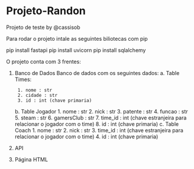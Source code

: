 # Projeto-Randon

Projeto de teste by @cassisob

Para rodar o projeto intale as seguintes biliotecas com pip

pip install fastapi
pip install uvicorn
pip install sqlalchemy

O projeto conta com 3 frentes:
  1. Banco de Dados
      Banco de dados com os seguintes dados:
        a. Table Times:
        
          1. nome : str
          2. cidade : str
          3. id : int (chave primaria)
        b. Table Jogador
          1. nome : str
          2. nick : str
          3. patente : str
          4. funcao : str
          5. steam : str
          6. gamersClub : str
          7. time_id : int (chave estranjeira para relacionar o jogador com o time)
          8. id : int (chave primaria)
       c. Table Coach
          1. nome : str
          2. nick : str
          3. time_id : int (chave estranjeira para relacionar o jogador com o time)
          4. id : int (chave primaria)
  3. API
     
  5. Página HTML
